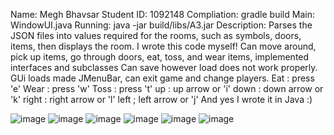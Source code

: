 Name: Megh Bhavsar
Student ID: 1092148
Compliation: gradle build
Main: WindowUI.java
Running: java -jar build/libs/A3.jar
Description: Parses the JSON files into values required for the rooms, such as symbols, doors, items, then displays the room.
I wrote this code myself! Can move around, pick up items, go through doors, eat, toss, and wear items, implemented interfaces and subclasses
Can save however load does not work properly. GUi loads made JMenuBar, can exit game and change players.
Eat : press 'e'
Wear : press 'w'
Toss : press 't'
up : up arrow or 'i'
down : down arrow or 'k'
right : right arrow or 'l'
left ; left arrow or 'j'
And yes I wrote it in Java :)

![image](https://github.com/meghbhvsr/RogueLike/assets/28023754/9d3aef51-7801-4c4e-b9ab-0b0c44de229a)
![image](https://github.com/meghbhvsr/RogueLike/assets/28023754/14751f69-41d7-48ac-a228-1f2193cef7e0)
![image](https://github.com/meghbhvsr/RogueLike/assets/28023754/62a4d9b5-9d45-46da-b081-a4e358251dce)
![image](https://github.com/meghbhvsr/RogueLike/assets/28023754/ae28fefb-8e36-47e2-88f7-72f4fe6d7579)
![image](https://github.com/meghbhvsr/RogueLike/assets/28023754/ef0a9b8a-6a12-4b53-89e8-4c96e240a87e)
![image](https://github.com/meghbhvsr/RogueLike/assets/28023754/f82aa620-c782-410e-8f7e-1adaa0f4886f)





